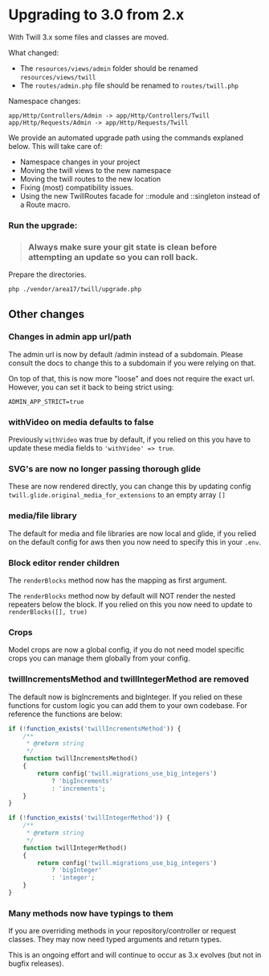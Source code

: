 # Upgrading to 3.0 from 2.x

With Twill 3.x some files and classes are moved.

What changed:

- The `resources/views/admin` folder should be renamed `resources/views/twill`
- The `routes/admin.php` file should be renamed to `routes/twill.php`

Namespace changes:
```
app/Http/Controllers/Admin -> app/Http/Controllers/Twill
app/Http/Requests/Admin -> app/Http/Requests/Twill
```

We provide an automated upgrade path using the commands explaned below. This will take care of:
- Namespace changes in your project
- Moving the twill views to the new namespace
- Moving the twill routes to the new location
- Fixing (most) compatibility issues.
- Using the new TwillRoutes facade for ::module and ::singleton instead of a Route macro.

### Run the upgrade:

> ### Always make sure your git state is clean before attempting an update so you can roll back.

Prepare the directories.
```
php ./vendor/area17/twill/upgrade.php
```

## Other changes

### Changes in admin app url/path

The admin url is now by default /admin instead of a subdomain. Please consult the docs to change this to a subdomain if 
you were relying on that.

On top of that, this is now more "loose" and does not require the exact url. However, you can set it back to being
strict using:

`ADMIN_APP_STRICT=true`

### withVideo on media defaults to false

Previously `withVideo` was true by default, if you relied on this you have to update these media fields to
`'withVideo' => true`.

### SVG's are now no longer passing thorough glide

These are now rendered directly, you can change this by updating config `twill.glide.original_media_for_extensions` to an empty array `[]`

### media/file library

The default for media and file libraries are now local and glide, if you relied on the default config for aws
then you now need to specify this in your `.env`.

### Block editor render children

The `renderBlocks` method now has the mapping as first argument.

The `renderBlocks` method now by default will NOT render the nested repeaters below the block. If you relied on this
you now need to update to `renderBlocks([], true)`

### Crops

Model crops are now a global config, if you do not need model specific crops you can manage them globally from your
config.

### twillIncrementsMethod and twillIntegerMethod are removed

The default now is bigIncrements and bigInteger. If you relied on these functions for custom
logic you can add them to your own codebase. For reference the functions are below:

```php
if (!function_exists('twillIncrementsMethod')) {
    /**
     * @return string
     */
    function twillIncrementsMethod()
    {
        return config('twill.migrations_use_big_integers')
            ? 'bigIncrements'
            : 'increments';
    }
}

if (!function_exists('twillIntegerMethod')) {
    /**
     * @return string
     */
    function twillIntegerMethod()
    {
        return config('twill.migrations_use_big_integers')
            ? 'bigInteger'
            : 'integer';
    }
}
```

### Many methods now have typings to them

If you are overriding methods in your repository/controller or request classes. They may now
need typed arguments and return types.

This is an ongoing effort and will continue to occur as 3.x evolves (but not in bugfix releases).
